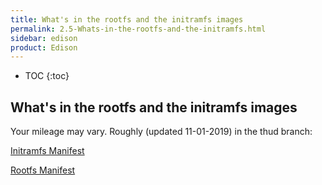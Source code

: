 ```yaml
---
title: What's in the rootfs and the initramfs images
permalink: 2.5-Whats-in-the-rootfs-and-the-initramfs.html
sidebar: edison
product: Edison
---
```

* TOC
{:toc}

## What's in the rootfs and the initramfs images
Your mileage may vary. Roughly (updated 11-01-2019) in the thud branch:

[Initramfs Manifest](https://github.com/htot/meta-intel-edison/blob/master/docs/core-image-minimal-initramfs-edison.manifest)

[Rootfs Manifest](https://github.com/htot/meta-intel-edison/blob/master/docs/edison-image-edison.manifest)

